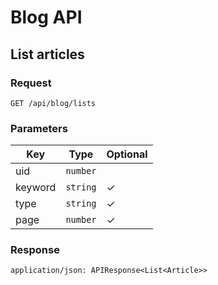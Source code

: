 # Blog API

## List articles

### Request

```
GET /api/blog/lists
```

### Parameters

| Key | Type | Optional |
|-|-|-|
| uid | `number` | |
| keyword | `string` | ✓ |
| type | `string` | ✓ |
| page | `number` | ✓ |

### Response

```
application/json: APIResponse<List<Article>>
```
